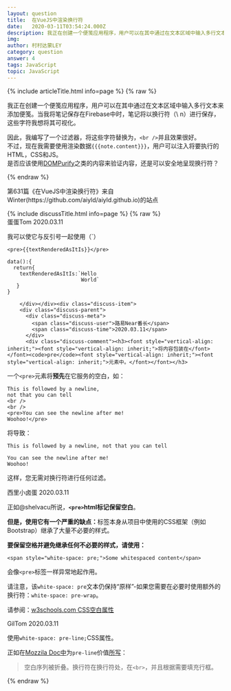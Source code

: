 ```yaml
---
layout: question
title:  在VueJS中渲染换行符
date:   2020-03-11T03:54:24.000Z
description: 我正在创建一个便笺应用程序，用户可以在其中通过在文本区域中输入多行文本来添加便笺。当我将笔记保存在Firebase中时，笔记将以换行符（\ n）进行保存，...
img: 
author: 村村达蒙LEY
category: question
answer: 4
tags: JavaScript
topic: JavaScript
---
```

<div class="article-root">
  <div class="article">
    {% include articleTitle.html info=page %}
    {% raw %}
    <div class="article-content"><p><font style="vertical-align: inherit;"><font style="vertical-align: inherit;">我正在创建一个便笺应用程序，用户可以在其中通过在文本区域中输入多行文本来添加便笺。</font><font style="vertical-align: inherit;">当我将笔记保存在Firebase中时，笔记将以换行符（\ n）进行保存，这些字符我想将其可视化。    </font></font></p>

<p><font style="vertical-align: inherit;"><font style="vertical-align: inherit;">因此，我编写了一个过滤器，将这些字符替换为，</font></font><code>&lt;br /&gt;</code><font style="vertical-align: inherit;"><font style="vertical-align: inherit;">并且效果很好。</font></font><br><font style="vertical-align: inherit;"><font style="vertical-align: inherit;">
不过，现在我需要使用渲染数据</font></font><code>{{{note.content}}}</code><font style="vertical-align: inherit;"><font style="vertical-align: inherit;">，用户可以注入将要执行的HTML，CSS和JS。</font></font><br><font style="vertical-align: inherit;"><font style="vertical-align: inherit;">
是否应该使用</font></font><a href="https://github.com/cure53/DOMPurify" rel="noreferrer"><font style="vertical-align: inherit;"><font style="vertical-align: inherit;">DOMPurify</font></font></a><font style="vertical-align: inherit;"><font style="vertical-align: inherit;">之类的内容来验证内容，还是可以安全地呈现换行符？</font></font></p></div>
    {% endraw %}
  </div>
  <p class="winter_mark">第631篇《在VueJS中渲染换行符》来自Winter(https://github.com/aiyld/aiyld.github.io)的站点</p>
  <div class="discuss-wrapper">
    {% include discussTitle.html info=page %}
    {% raw %}
    <div class="discuss-item">
        <div class="discuss-parent">
          <div class="discuss-meta">
            <span class="discuss-user">蛋蛋Tom</span>
            <span class="discuss-time">2020.03.11</span>
          </div>
          <div class="discuss-comment"><p><font style="vertical-align: inherit;"><font style="vertical-align: inherit;">我可以使它与反引号一起使用（`）</font></font></p>

<pre><code>&lt;pre&gt;{{textRenderedAsItIs}}&lt;/pre&gt;
</code></pre>

<p></p>

<pre><code>data():{<font></font>
  return{<font></font>
    textRenderedAsItIs:`Hello<font></font>
                        World`<font></font>
   }<font></font>
}<font></font>
</code></pre></div>
        </div></div><div class="discuss-item">
        <div class="discuss-parent">
          <div class="discuss-meta">
            <span class="discuss-user">路易Near番长</span>
            <span class="discuss-time">2020.03.11</span>
          </div>
          <div class="discuss-comment"><h3><font style="vertical-align: inherit;"><font style="vertical-align: inherit;">将内容包装在</font></font><code>pre</code><font style="vertical-align: inherit;"><font style="vertical-align: inherit;">元素中。</font></font></h3>

<p><font style="vertical-align: inherit;"><font style="vertical-align: inherit;">一个</font></font><code>&lt;pre&gt;</code><font style="vertical-align: inherit;"><font style="vertical-align: inherit;">元素将</font></font><strong><font style="vertical-align: inherit;"><font style="vertical-align: inherit;">预先</font></font></strong><font style="vertical-align: inherit;"><font style="vertical-align: inherit;">在它服务的空白，如：</font></font></p>

<pre class="lang-html prettyprint-override"><code>This is followed by a newline,<font></font>
not that you can tell<font></font>
&lt;br /&gt;<font></font>
&lt;br /&gt;<font></font>
&lt;pre&gt;You can see the newline after me!<font></font>
Woohoo!&lt;/pre&gt;<font></font>
</code></pre>

<p><font style="vertical-align: inherit;"><font style="vertical-align: inherit;">将导致：</font></font></p>

<pre class="lang-none prettyprint-override"><code>This is followed by a newline, not that you can tell<font></font>
<font></font>
You can see the newline after me!<font></font>
Woohoo!<font></font>
</code></pre>

<p><font style="vertical-align: inherit;"><font style="vertical-align: inherit;">这样，您无需对换行符进行任何过滤。</font></font></p></div>
        </div></div><div class="discuss-item">
        <div class="discuss-parent">
          <div class="discuss-meta">
            <span class="discuss-user">西里小卤蛋</span>
            <span class="discuss-time">2020.03.11</span>
          </div>
          <div class="discuss-comment"><p><font style="vertical-align: inherit;"><font style="vertical-align: inherit;">正如@shelvacu所说，</font></font><strong><code>&lt;pre&gt;</code><font style="vertical-align: inherit;"><font style="vertical-align: inherit;">html标记保留空白</font></font></strong><font style="vertical-align: inherit;"><font style="vertical-align: inherit;">。</font></font></p>

<p><strong><font style="vertical-align: inherit;"><font style="vertical-align: inherit;">但是，使用它有一个严重的缺点：</font></font></strong><font style="vertical-align: inherit;"><font style="vertical-align: inherit;">标签本身从项目中使用的CSS框架（例如Bootstrap）继承了大量不必要的样式。</font></font></p>

<p><strong><font style="vertical-align: inherit;"><font style="vertical-align: inherit;">要保留空格并避免继承任何不必要的样式，请使用：</font></font></strong></p>

<pre><code>&lt;span style="white-space: pre;"&gt;Some whitespaced content&lt;/span&gt;
</code></pre>

<p><font style="vertical-align: inherit;"><font style="vertical-align: inherit;">会像</font></font><code>&lt;pre&gt;</code><font style="vertical-align: inherit;"><font style="vertical-align: inherit;">标签</font><font style="vertical-align: inherit;">一样异常地起作用</font><font style="vertical-align: inherit;">。</font></font></p>

<p><font style="vertical-align: inherit;"><font style="vertical-align: inherit;">请注意，该</font></font><code>white-space: pre</code><font style="vertical-align: inherit;"><font style="vertical-align: inherit;">文本仍保持“原样”-如果您需要在必要时使用额外的换行符：</font></font><code>white-space: pre-wrap</code><font style="vertical-align: inherit;"><font style="vertical-align: inherit;">。</font></font></p>

<p><font style="vertical-align: inherit;"><font style="vertical-align: inherit;">请参阅：</font></font><a href="http://www.w3schools.com/cssref/pr_text_white-space.asp" rel="noreferrer"><font style="vertical-align: inherit;"><font style="vertical-align: inherit;">w3schools.com CSS空白属性</font></font></a></p></div>
        </div></div><div class="discuss-item">
        <div class="discuss-parent">
          <div class="discuss-meta">
            <span class="discuss-user">GilTom</span>
            <span class="discuss-time">2020.03.11</span>
          </div>
          <div class="discuss-comment"><p><font style="vertical-align: inherit;"><font style="vertical-align: inherit;">使用</font></font><code>white-space: pre-line;</code><font style="vertical-align: inherit;"><font style="vertical-align: inherit;">CSS属性。</font></font></p>

<p><font style="vertical-align: inherit;"><font style="vertical-align: inherit;">正如在</font></font><a href="https://developer.mozilla.org/en-US/docs/Web/CSS/white-space#Values" rel="noreferrer"><font style="vertical-align: inherit;"><font style="vertical-align: inherit;">Mozzila Doc中</font></font></a><font style="vertical-align: inherit;"><font style="vertical-align: inherit;">为</font></font><code>pre-line</code><font style="vertical-align: inherit;"><font style="vertical-align: inherit;">价值</font><a href="https://developer.mozilla.org/en-US/docs/Web/CSS/white-space#Values" rel="noreferrer"><font style="vertical-align: inherit;">所写</font></a><font style="vertical-align: inherit;">：</font></font></p>

<blockquote>
  <p><font style="vertical-align: inherit;"><font style="vertical-align: inherit;">空白序列被折叠。</font><font style="vertical-align: inherit;">换行符在换行符处，在</font></font><code>&lt;br&gt;</code><font style="vertical-align: inherit;"><font style="vertical-align: inherit;">，并且根据需要填充行框。</font></font></p>
</blockquote></div>
        </div></div>
    {% endraw %}
  </div>
<div>
